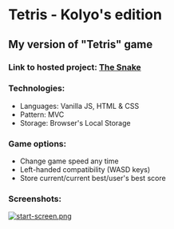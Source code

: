 # Tetris - Kolyo's edition

## My version of "Tetris" game
### Link to hosted project: [The Snake](https://iliev-nikola.github.io/tetris/)

### Technologies:

- Languages: Vanilla JS, HTML & CSS
- Pattern: MVC
- Storage: Browser's Local Storage

### Game options:

- Change game speed any time
- Left-handed compatibility (WASD keys)
- Store current/current best/user's best score

### Screenshots:

[![start-screen.png](https://i.postimg.cc/V5yPv4MC/start-screen.png)](https://postimg.cc/xNP4Fv6f)